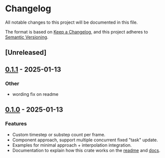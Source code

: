 # Changelog

All notable changes to this project will be documented in this file.

The format is based on [Keep a Changelog](https://keepachangelog.com/en/1.0.0/),
and this project adheres to [Semantic Versioning](https://semver.org/spec/v2.0.0.html).

## [Unreleased]

## [0.1.1](https://github.com/Vrixyz/bevy_fixed_update_task/compare/v0.1.0...v0.1.1) - 2025-01-13

### Other

- wording fix on readme

## [0.1.0](https://github.com/Vrixyz/bevy_fixed_update_task/releases/tag/v0.1.0) - 2025-01-13

### Features

- Custom timestep or substep count per frame.
- Component approach, support multiple concurrent fixed "task" update.
- Examples for minimal approach + interpolation integration.
- Documentation to explain how this crate works on the [readme](README.md) and [docs](./docs/).
